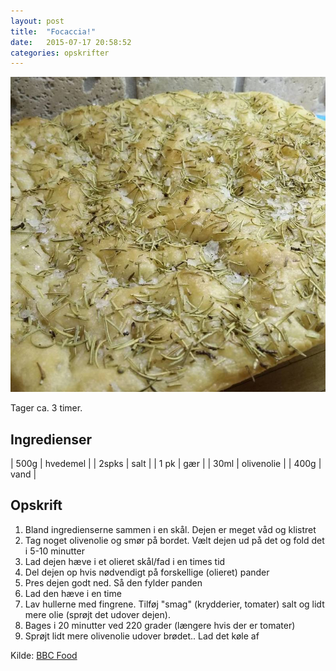 ```yaml
---
layout: post
title:  "Focaccia!"
date:   2015-07-17 20:58:52
categories: opskrifter
---
```


![Focaccia](/assets/2015/focaccia_800.jpg)

Tager ca. 3 timer.

## Ingredienser

| 500g   | hvedemel |
| 2spks  | salt |
| 1 pk   | gær |
| 30ml  | olivenolie |
| 400g  | vand |

## Opskrift

1. Bland ingredienserne sammen i en skål. Dejen er meget våd og klistret
2. Tag noget olivenolie og smør på bordet. Vælt dejen ud på det og fold det i
   5-10 minutter
3. Lad dejen hæve i et olieret skål/fad i en times tid
4. Del dejen op hvis nødvendigt på forskellige (olieret) pander
5. Pres dejen godt ned. Så den fylder panden
6. Lad den hæve i en time
7. Lav hullerne med fingrene. Tilføj "smag" (krydderier, tomater) salt og lidt
   mere olie (sprøjt det udover dejen).
8. Bages i 20 minutter ved 220 grader (længere hvis der er tomater)
9. Sprøjt lidt mere olivenolie udover brødet.. Lad det køle af

Kilde: [BBC Food](http://www.bbc.co.uk/food/recipes/focaccia_08389)

